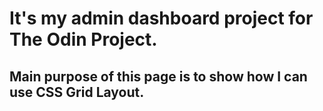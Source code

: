 # It's my admin dashboard project for The Odin Project. 

## Main purpose of this page is to show how I can use CSS Grid Layout. 